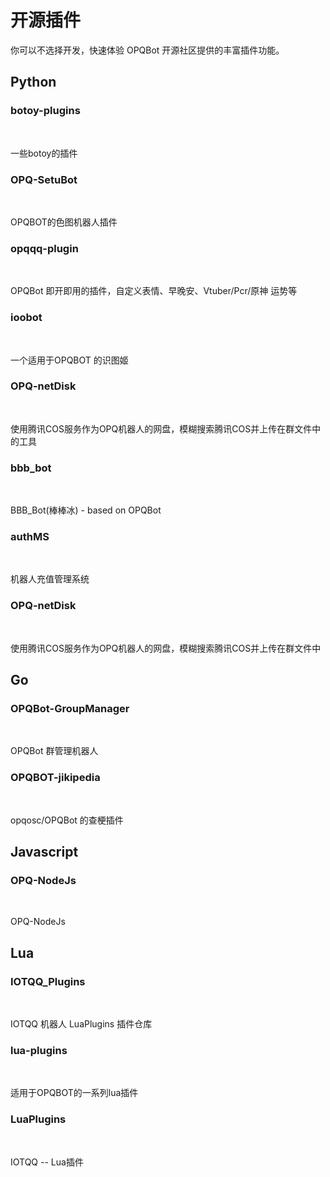 # 开源插件

你可以不选择开发，快速体验 OPQBot 开源社区提供的丰富插件功能。

## Python

### botoy-plugins

<br/>

<PluginInfo 
    lang='python'
    repo='opq-osc/botoy-plugins'
    owner='xiyaowong'
/>

一些botoy的插件

### OPQ-SetuBot

<br/>

<PluginInfo 
    lang='python'
    repo='opq-osc/OPQ-SetuBot'
    owner='yuban10703'
/>

OPQBOT的色图机器人插件

### opqqq-plugin

<br/>

<PluginInfo 
    lang='python'
    repo='opq-osc/opqqq-plugin'
    owner='fz6m'
/>

OPQBot 即开即用的插件，自定义表情、早晚安、Vtuber/Pcr/原神 运势等

### ioobot

<br/>

<PluginInfo 
    lang='python'
    repo='opq-osc/ioobot'
    owner='kitUIN'
/>

一个适用于OPQBOT 的识图姬

### OPQ-netDisk

<br/>

<PluginInfo 
    lang='python'
    repo='opq-osc/OPQ-netDisk'
    owner='HeiLAAS'
/>

使用腾讯COS服务作为OPQ机器人的网盘，模糊搜索腾讯COS并上传在群文件中的工具

### bbb_bot

<br/>

<PluginInfo 
    lang='python'
    repo='opq-osc/bbb_bot'
    owner='BrandTime'
/>

BBB_Bot(棒棒冰) - based on OPQBot

### authMS

<br/>

<PluginInfo 
    lang='python'
    repo='opq-osc/authMS'
    owner='HeiLAAS'
/>

机器人充值管理系统

### OPQ-netDisk

<br/>

<PluginInfo 
    lang='python'
    repo='opq-osc/OPQ-netDisk'
    owner='HeiLAAS'
/>

使用腾讯COS服务作为OPQ机器人的网盘，模糊搜索腾讯COS并上传在群文件中

## Go

### OPQBot-GroupManager

<br/>

<PluginInfo 
    lang='golang'
    repo='opq-osc/OPQBot-GroupManager'
    owner='mcoo'
/>

OPQBot 群管理机器人

### OPQBOT-jikipedia

<br/>

<PluginInfo 
    lang='golang'
    repo='opq-osc/OPQBOT-jikipedia'
    owner='xiyaowong'
/>

opqosc/OPQBot 的查梗插件

## Javascript

### OPQ-NodeJs

<br/>

<PluginInfo 
    lang='JavaScript'
    repo='opq-osc/OPQ-NodeJs'
    owner='XJLZ'
/>

OPQ-NodeJs

## Lua

### IOTQQ_Plugins

<br/>

<PluginInfo 
    lang='lua'
    repo='opq-osc/IOTQQ_Plugins'
    owner='MengXin001'
/>

IOTQQ 机器人 LuaPlugins 插件仓库

### lua-plugins

<br/>

<PluginInfo 
    lang='lua'
    repo='opq-osc/lua-plugins'
    owner='spirit1431007'
/>

适用于OPQBOT的一系列lua插件

### LuaPlugins

<br/>

<PluginInfo 
    lang='lua'
    repo='opq-osc/LuaPlugins'
    owner='XJLZ'
/>

IOTQQ -- Lua插件















